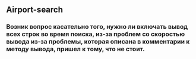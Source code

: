 ## Airport-search

### Возник вопрос касательно того, нужно ли включать вывод всех строк во время поиска, из-за проблем со скоростью вывода из-за проблемы, которая описана в комментарии к методу вывода, пришел к тому, что не стоит.
